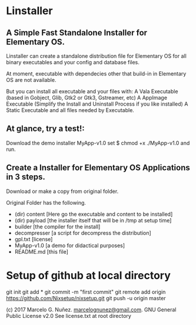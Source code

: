 
Linstaller
=================================

A Simple Fast Standalone Installer for Elementary OS.
-----------------------------------------------------

Linstaller can create a standalone distribution file
for Elementary OS for all binary executables and your
config and database files.

At moment, executable with dependecies other that build-in
in Elementary OS are not available.

But you can install all executable and your files with:
A Vala Executable (based in Gobject, Glib, Gtk2 or Gtk3, Gstreamer, etc)
A AppImage Executable (Simplify the Install and Uninstall Process if you like installed)
A Static Executable and all files needed by Executable.


At glance, try a test!:
---------------------------
Download the demo installer MyApp-v1.0
set
$ chmod +x ./MyApp-v1.0
and run.


Create a Installer for Elementary OS Applications in 3 steps.
---------------------------------------------------------------

Download or make a copy from original folder.

Original Folder has the following.
- (dir) content     [Here go the executable and content to be installed]
- (dir) payload     [the installer itself that will be in /tmp at setup time]
- builder           [the compiler for the install]
- decompresser      [a script for decompress the distribution]
- gpl.txt           [license]
- MyApp-v1.0        [a demo for didactical purposes]
- README.md         [this file]









Setup of github at local directory
=========================================

git init
git add *
git commit -m "first commit"
git remote add origin https://github.com/Nixsetup/nixsetup.git
git push -u origin master




(c) 2017 Marcelo G. Nuñez. <marcelognunez@gmail.com>. GNU General Public License v2.0
See license.txt at root directory


